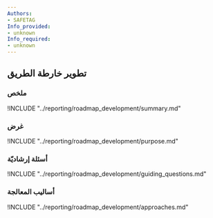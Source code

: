 ```yaml
---
Authors:
- SAFETAG
Info_provided:
- unknown
Info_required:
- unknown
---
```


## تطوير خارطة الطريق

### ملخص

!INCLUDE "../reporting/roadmap_development/summary.md"

### غرض

!INCLUDE "../reporting/roadmap_development/purpose.md"

### أسئلة إرشاديّة

!INCLUDE "../reporting/roadmap_development/guiding_questions.md"

### أساليب المعالجة 

!INCLUDE "../reporting/roadmap_development/approaches.md"